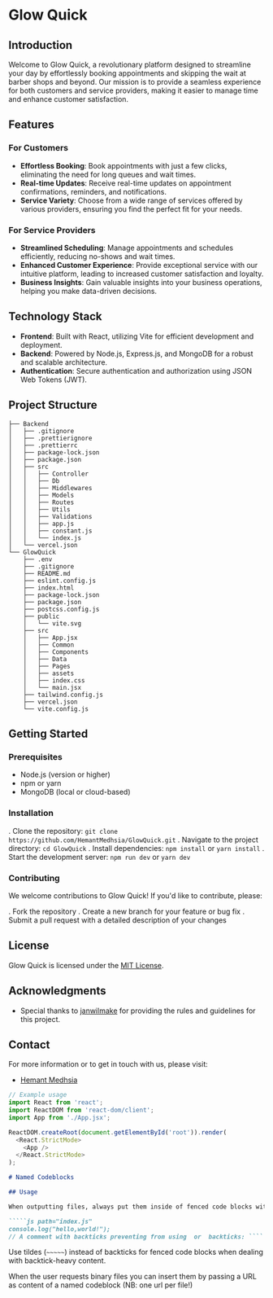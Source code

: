 # Glow Quick

## Introduction

Welcome to Glow Quick, a revolutionary platform designed to streamline your day by effortlessly booking appointments and skipping the wait at barber shops and beyond. Our mission is to provide a seamless experience for both customers and service providers, making it easier to manage time and enhance customer satisfaction.

## Features

### For Customers

*   **Effortless Booking**: Book appointments with just a few clicks, eliminating the need for long queues and wait times.
*   **Real-time Updates**: Receive real-time updates on appointment confirmations, reminders, and notifications.
*   **Service Variety**: Choose from a wide range of services offered by various providers, ensuring you find the perfect fit for your needs.

### For Service Providers

*   **Streamlined Scheduling**: Manage appointments and schedules efficiently, reducing no-shows and wait times.
*   **Enhanced Customer Experience**: Provide exceptional service with our intuitive platform, leading to increased customer satisfaction and loyalty.
*   **Business Insights**: Gain valuable insights into your business operations, helping you make data-driven decisions.

## Technology Stack

*   **Frontend**: Built with React, utilizing Vite for efficient development and deployment.
*   **Backend**: Powered by Node.js, Express.js, and MongoDB for a robust and scalable architecture.
*   **Authentication**: Secure authentication and authorization using JSON Web Tokens (JWT).

## Project Structure

```plain
├── Backend
│   ├── .gitignore
│   ├── .prettierignore
│   ├── .prettierrc
│   ├── package-lock.json
│   ├── package.json
│   ├── src
│   │   ├── Controller
│   │   ├── Db
│   │   ├── Middlewares
│   │   ├── Models
│   │   ├── Routes
│   │   ├── Utils
│   │   ├── Validations
│   │   ├── app.js
│   │   ├── constant.js
│   │   └── index.js
│   └── vercel.json
└── GlowQuick
    ├── .env
    ├── .gitignore
    ├── README.md
    ├── eslint.config.js
    ├── index.html
    ├── package-lock.json
    ├── package.json
    ├── postcss.config.js
    ├── public
    │   └── vite.svg
    ├── src
    │   ├── App.jsx
    │   ├── Common
    │   ├── Components
    │   ├── Data
    │   ├── Pages
    │   ├── assets
    │   ├── index.css
    │   └── main.jsx
    ├── tailwind.config.js
    ├── vercel.json
    └── vite.config.js
```

## Getting Started

### Prerequisites

*   Node.js (version  or higher)
*   npm or yarn
*   MongoDB (local or cloud-based)

### Installation

.  Clone the repository: `git clone https://github.com/HemantMedhsia/GlowQuick.git`
.  Navigate to the project directory: `cd GlowQuick`
.  Install dependencies: `npm install` or `yarn install`
.  Start the development server: `npm run dev` or `yarn dev`

### Contributing

We welcome contributions to Glow Quick! If you'd like to contribute, please:

.  Fork the repository
.  Create a new branch for your feature or bug fix
.  Submit a pull request with a detailed description of your changes

## License

Glow Quick is licensed under the [MIT License](https://opensource.org/licenses/MIT).

## Acknowledgments

*   Special thanks to [janwilmake](https://github.com/janwilmake) for providing the rules and guidelines for this project.

## Contact

For more information or to get in touch with us, please visit:

*   [Hemant Medhsia](https://github.com/HemantMedhsia)

```javascript
// Example usage
import React from 'react';
import ReactDOM from 'react-dom/client';
import App from './App.jsx';

ReactDOM.createRoot(document.getElementById('root')).render(
  <React.StrictMode>
    <App />
  </React.StrictMode>
);
```

```markdown
# Named Codeblocks

## Usage

When outputting files, always put them inside of fenced code blocks with  backticks that indicate both extension and path, e.g.

`````js path="index.js"
console.log("hello,world!");
// A comment with backticks preventing from using  or  backticks: ````
`````

Use tildes (`~~~~~`) instead of backticks for fenced code blocks when dealing with backtick-heavy content.

When the user requests binary files you can insert them by passing a URL as content of a named codeblock (NB: one url per file!)
```
